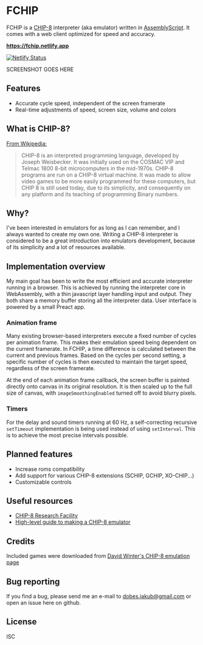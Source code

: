 # FCHIP

FCHIP is a [CHIP-8](https://en.wikipedia.org/wiki/CHIP-8) interpreter (aka emulator) written in [AssemblyScript](https://www.assemblyscript.org). It comes with a web client optimized for speed and accuracy.

**<https://fchip.netlify.app>**

[![Netlify Status](https://api.netlify.com/api/v1/badges/9116e281-20c3-4c20-a13b-5b8c9b18ac82/deploy-status)](https://app.netlify.com/sites/fchip/deploys)

SCREENSHOT GOES HERE

## Features

- Accurate cycle speed, independent of the screen framerate
- Real-time adjustments of speed, screen size, volume and colors

## What is CHIP-8?

[From Wikipedia:](https://en.wikipedia.org/wiki/CHIP-8)

> CHIP-8 is an interpreted programming language, developed by Joseph Weisbecker. It was initially used on the COSMAC VIP and Telmac 1800 8-bit microcomputers in the mid-1970s. CHIP-8 programs are run on a CHIP-8 virtual machine. It was made to allow video games to be more easily programmed for these computers, but CHIP 8 is still used today, due to its simplicity, and consequently on any platform and its teaching of programming Binary numbers.

## Why?

I've been interested in emulators for as long as I can remember, and I always wanted to create my own one. Writing a CHIP-8 interpreter is considered to be a great introduction into emulators development, because of its simplicity and a lot of resources available.

## Implementation overview

My main goal has been to write the most efficient and accurate interpreter running in a browser. This is achieved by running the interpreter core in WebAssembly, with a thin javascript layer handling input and output. They both share a memory buffer storing all the interpreter data. User interface is powered by a small Preact app.

### Animation frame

Many existing browser-based interpreters execute a fixed number of cycles per animation frame. This makes their emulation speed being dependent on the current framerate. In FCHIP, a time difference is calculated between the current and previous frames. Based on the cycles per second setting, a specific number of cycles is then executed to maintain the target speed, regardless of the screen framerate.

At the end of each animation frame callback, the screen buffer is painted directly onto canvas in its original resolution. It is then scaled up to the full size of canvas, with `imageSmoothingEnabled` turned off to avoid blurry pixels.

### Timers

For the delay and sound timers running at 60 Hz, a self-correcting recursive `setTimeout` implementation is being used instead of using `setInterval`. This is to achieve the most precise intervals possible.

## Planned features

- Increase roms compatibility
- Add support for various CHIP-8 extensions (SCHIP, GCHIP, XO-CHIP...)
- Customizable controls

## Useful resources

- [CHIP-8 Research Facility](https://chip-8.github.io)
- [High-level guide to making a CHIP-8 emulator](https://tobiasvl.github.io/blog/write-a-chip-8-emulator)

## Credits

Included games were downloaded from [David Winter's CHIP-8 emulation page](https://www.pong-story.com/chip8/)

## Bug reporting

If you find a bug, please send me an e-mail to dobes.jakub@gmail.com or open an issue here on github.

## License

ISC
